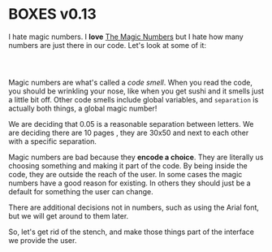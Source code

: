 # BOXES v0.13

I hate magic numbers. I **love** [The Magic Numbers](https://en.wikipedia.org/wiki/The_Magic_Numbers) but I hate how many numbers are just there in our code. Let's look at some of it:

```python-include-norun:code/lesson1/boxes.py:59:60
```

```python-include-norun:code/lesson1/boxes.py:214:214
```

```python-include-norun:code/lesson1/boxes.py:222:222
```

Magic numbers are what's called a *code smell*. When you read the code, you
should be wrinkling your nose, like when you get sushi and it smells just a
little bit off. Other code smells include global variables, and `separation`
is actually both things, a global magic number!

We are deciding that 0.05 is a reasonable separation between letters. We are
deciding there are 10 pages , they are 30x50 and next to each other with a
specific separation.

Magic numbers are bad because they **encode a choice**. They are literally us
choosing something and making it part of the code. By being inside the code,
they are outside the reach of the user. In some cases the magic numbers have a
good reason for existing. In others they should just be a default for
something the user can change.

There are additional decisions not in numbers, such as using the Arial font,
but we will get around to them later.

So, let's get rid of the stench, and make those things part of the interface
we provide the user.
